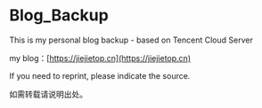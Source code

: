 # Blog_Backup
This is my personal blog backup - based on Tencent Cloud Server

my blog：[https://jiejietop.cn](https://jiejietop.cn)


If you need to reprint, please indicate the source.

如需转载请说明出处。